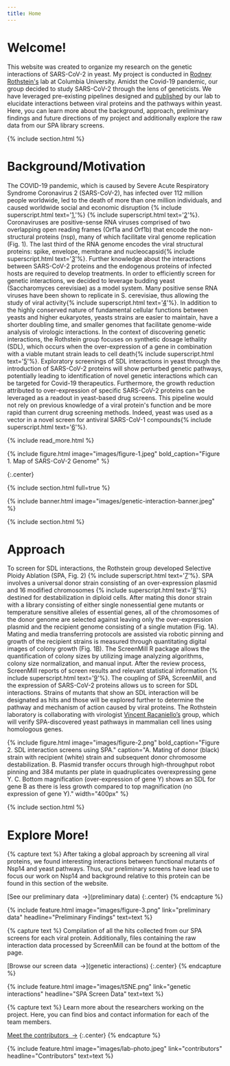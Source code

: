 ```yaml
---
title: Home
---
```

# Welcome!
This website was created to organize my research on the genetic interactions of SARS-CoV-2 in yeast. My project is conducted in [Rodney Rothstein's](https://systemsbiology.columbia.edu/faculty/rodney-rothstein) lab at Columbia University. Amidst the Covid-19 pandemic, our group decided to study SARS-CoV-2 through the lens of geneticists. We have leveraged pre-existing pipelines designed and [published](https://doi.org/10.1101/gr.109033.110) by our lab to elucidate interactions between viral proteins and the pathways within yeast. Here, you can learn more about the background, approach, preliminary findings and future directions of my project and additionally explore the raw data from our SPA library screens.

{% include section.html %}
# Background/Motivation
The COVID-19 pandemic, which is caused by Severe Acute Respiratory Syndrome Coronavirus 2 (SARS-CoV-2), has infected over 112 million people worldwide, led to the death of more than one million individuals, and caused worldwide social and economic disruption {% include superscript.html text='[1](https://www.worldometers.info/coronavirus/),'%} {% include superscript.html text='[2](https://doi.org/10.1016/j.ijsu.2020.04.018)'%}. Coronaviruses are positive-sense RNA viruses comprised of two overlapping open reading frames (Orf1a and Orf1b) that encode the non-structural proteins (nsp), many of which facilitate viral genome replication (Fig. 1). The last third of the RNA genome encodes the viral structural proteins: spike, envelope, membrane and nucleocapsid{% include superscript.html text='[3](https://www.worldcat.org/title/fields-virology/oclc/825740706)'%}. Further knowledge about the interactions between SARS-CoV-2 proteins and the endogenous proteins of infected hosts are required to develop treatments.
In order to efficiently screen for genetic interactions, we decided to leverage budding yeast (Saccharomyces cerevisiae) as a model system. Many positive sense RNA viruses have been shown to replicate in S. cerevisiae, thus allowing the study of viral activity{% include superscript.html text='[4](https://doi.org/10.15698/mic2017.10.592)'%}. In addition to the highly conserved nature of fundamental cellular functions between yeasts and higher eukaryotes, yeasts strains are easier to maintain, have a shorter doubling time, and smaller genomes that facilitate genome-wide analysis of virologic interactions.
In the context of discovering genetic interactions, the Rothstein group focuses on synthetic dosage lethality (SDL), which occurs when the over-expression of a gene in combination with a viable mutant strain leads to cell death{% include superscript.html text='[5](https://doi.org/10.1534/genetics.116.190231)'%}. Exploratory screenings of SDL interactions in yeast through the introduction of SARS-CoV-2 proteins will show perturbed genetic pathways, potentially leading to identification of novel genetic interactions which can be targeted for Covid-19 therapeutics. Furthermore, the growth reduction attributed to over-expression of specific SARS-CoV-2 proteins can be leveraged as a readout in yeast-based drug screens.  This pipeline would not rely on previous knowledge of a viral protein's function and be more rapid than current drug screening methods. Indeed, yeast was used as a vector in a novel screen for antiviral SARS-CoV-1 compounds{% include superscript.html text='[6](https://doi.org/10.1371/journal.pone.0028479)'%}.

{% include read_more.html %}

{%
  include figure.html
  image="images/figure-1.jpeg"
  bold_caption="Figure 1. Map of SARS-CoV-2 Genome"
%}

{:.center}

{% include section.html full=true %}

{% include banner.html image="images/genetic-interaction-banner.jpeg" %}

{% include section.html %}

# Approach
To screen for SDL interactions, the Rothstein group developed Selective Ploidy Ablation (SPA, Fig. 2) {% include superscript.html text='[7](https://doi.org/10.1101/gr.109033.110)'%}. SPA involves a universal donor strain consisting of an over-expression plasmid and 16 modified chromosomes {% include superscript.html text='[8](https://doi.org/10.1534/genetics.108.087999)'%} destined for destabilization in diploid cells. After mating this donor strain with a library consisting of either single nonessential gene mutants or temperature sensitive alleles of essential genes, all of the chromosomes of the donor genome are selected against leaving only the over-expression plasmid and the recipient genome consisting of a single mutation (Fig. 1A). Mating and media transferring protocols are assisted via robotic pinning and growth of the recipient strains is measured through quantitating digital images of colony growth (Fig. 1B). The ScreenMill R package allows the quantification of colony sizes by utilizing image analyzing algorithms, colony size normalization, and manual input. After the review process, ScreenMill reports of screen results and relevant statistical information {% include superscript.html text='[9](https://doi.org/10.1186/1471-2105-11-353)'%}. The coupling of SPA, ScreenMill, and the expression of SARS-CoV-2 proteins allows us to screen for SDL interactions. Strains of mutants that show an SDL interaction will be designated as hits and those will be explored further to determine the pathway and mechanism of action caused by viral proteins. The Rothstein laboratory is collaborating with virologist [Vincent Racaniello’s](https://microbiology.columbia.edu/faculty-vincent-racaniello) group, which will verify SPA-discovered yeast pathways in mammalian cell lines using homologous genes.  

{%
  include figure.html
  image="images/figure-2.png"
  bold_caption="Figure 2. SDL interaction screens using SPA."
  caption="A. Mating of donor (black) strain with recipient (white) strain and subsequent donor chromosome destabilization. B. Plasmid transfer occurs through high-throughput robot pinning and 384 mutants per plate in quadruplicates overexpressing gene Y. C. Bottom magnification (over-expression of gene Y) shows an SDL for gene B as there is less growth compared to top magnification (no expression of gene Y)."
  width="400px"
%}

{% include section.html %}
# Explore More!

{% capture text %}
After taking a global approach by screening all viral proteins, we found interesting interactions between functional mutants of Nsp14 and yeast pathways. Thus, our preliminary screens have lead use to focus our work on Nsp14 and
background relative to this protein can be found in this section of the website.

[See our preliminary data &nbsp;→](preliminary data)
{:.center}
{% endcapture %}

{%
  include feature.html
  image="images/figure-3.png"
  link="preliminary data"
  headline="Preliminary Findings"
  text=text
%}

{% capture text %}
Compilation of all the hits collected from our SPA screens for each viral protein. Additionally, files containing the raw interaction data processed by ScreenMill can be found at the bottom of the page.

[Browse our screen data &nbsp;→](genetic interactions)
{:.center}
{% endcapture %}

{%
  include feature.html
  image="images/tSNE.png"
  link="genetic interactions"
  headline="SPA Screen Data"
  text=text
%}

{% capture text %}
Learn more about the researchers working on the project. Here, you can find bios and contact information for each of the team members.

[Meet the contributors &nbsp;→](contributors)
{:.center}
{% endcapture %}

{%
  include feature.html
  image="images/lab-photo.jpeg"
  link="contributors"
  headline="Contributors"
  text=text
%}
